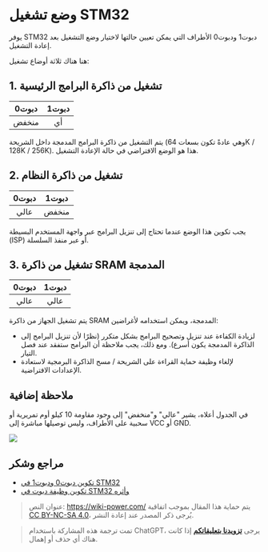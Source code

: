 # وضع تشغيل STM32

يوفر STM32 دبوت1 ودبوت0 الأطراف التي يمكن تعيين حالتها لاختيار وضع التشغيل بعد إعادة التشغيل.

هنا هناك ثلاثة أوضاع تشغيل:

## 1. تشغيل من ذاكرة البرامج الرئيسية

| دبوت0 | دبوت1 |
| :---: | :---: |
| منخفض |  أي   |

يتم التشغيل من ذاكرة البرامج المدمجة داخل الشريحة (وهي عادةً تكون بسعات 64K / 128K / 256K). هذا هو الوضع الافتراضي في حالة الإعادة التشغيل.

## 2. تشغيل من ذاكرة النظام

| دبوت0 | دبوت1 |
| :---: | :---: |
| عالي  | منخفض |

يجب تكوين هذا الوضع عندما تحتاج إلى تنزيل البرامج عبر واجهة المستخدم البسيطة (ISP) أو عبر منفذ السلسلة.

## 3. تشغيل من ذاكرة SRAM المدمجة

| دبوت0 | دبوت1 |
| :---: | :---: |
| عالي  | عالي  |

يتم تشغيل الجهاز من ذاكرة SRAM المدمجة، ويمكن استخدامه لأغراضين:

- لزيادة الكفاءة عند تنزيل وتصحيح البرامج بشكل متكرر (نظرًا لأن تنزيل البرامج إلى الذاكرة المدمجة يكون أسرع). ومع ذلك، يجب ملاحظة أن البرامج ستفقد عند فصل التيار.
- لإلغاء وظيفة حماية القراءة على الشريحة / مسح الذاكرة البرمجية لاستعادة الإعدادات الافتراضية.

## ملاحظة إضافية

في الجدول أعلاه، يشير "عالي" و"منخفض" إلى وجود مقاومة 10 كيلو أوم تمريرية أو سحبية على الأطراف، وليس توصيلها مباشرة إلى VCC أو GND.

![](https://media.wiki-power.com/img/20200603134417.jpg)

## مراجع وشكر

- [تكوين دبوت0 ودبوت1 في STM32](https://blog.csdn.net/Creative_Team/article/details/79315876)
- [تكوين وظيفة دبوت في STM32 وأثره](https://blog.csdn.net/weixin_34349320/article/details/86231081?utm_medium=distribute.pc_relevant.none-task-blog-BlogCommendFromMachineLearnPai2-1.nonecase&depth_1-utm_source=distribute.pc_relevant.none-task-blog-BlogCommendFromMachineLearnPai2-1.nonecase)

> عنوان النص: <https://wiki-power.com/>
> يتم حماية هذا المقال بموجب اتفاقية [CC BY-NC-SA 4.0](https://creativecommons.org/licenses/by/4.0/deed.zh)، يُرجى ذكر المصدر عند إعادة النشر.

> تمت ترجمة هذه المشاركة باستخدام ChatGPT، يرجى [**تزويدنا بتعليقاتكم**](https://github.com/linyuxuanlin/Wiki_MkDocs/issues/new) إذا كانت هناك أي حذف أو إهمال.

